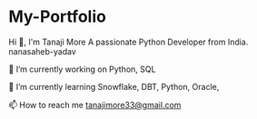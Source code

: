 # My-Portfolio

Hi 👋, I'm Tanaji More
A passionate Python Developer from India.
nanasaheb-yadav

🔭 I’m currently working on Python, SQL

🌱 I’m currently learning Snowflake, DBT, Python, Oracle, 

📫 How to reach me tanajimore33@gmail.com

